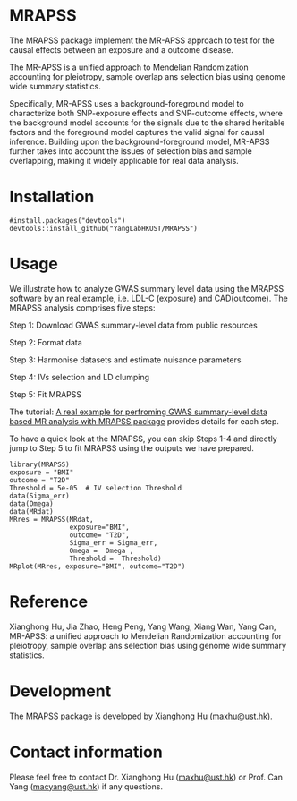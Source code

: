 # MRAPSS
The MRAPSS package implement the MR-APSS approach to test for the causal effects between an exposure and a outcome disease.

The MR-APSS is a unified approach to Mendelian Randomization accounting for pleiotropy, sample overlap ans selection bias using genome wide summary statistics.

Specifically, MR-APSS uses a background-foreground model to characterize both SNP-exposure effects and SNP-outcome effects, where the background model accounts for the signals due to the shared heritable factors and the foreground model captures the valid signal for causal inference. Building upon the background-foreground model, MR-APSS further takes into account the issues of selection bias and sample overlapping, making it widely applicable for real data analysis.


# Installation 
```{r}
#install.packages("devtools")
devtools::install_github("YangLabHKUST/MRAPSS")
```

# Usage
We illustrate how to analyze GWAS summary level data using the MRAPSS software by an real example, i.e. LDL-C (exposure) and CAD(outcome). The MRAPSS analysis comprises five steps:

 Step 1: Download GWAS summary-level data from public resources
 
 Step 2: Format data
 
 Step 3: Harmonise datasets and estimate nuisance parameters 
 
 Step 4: IVs selection and LD clumping 
 
 Step 5: Fit MRAPSS


The tutorial:  [A real example for perfroming GWAS summary-level data based MR analysis with MRAPSS package](https://github.com/YangLabHKUST/MRAPSS/blob/master/MRAPSS_Rpackage_Turtorial.pdf) provides details for each step.

To have a quick look at the MRAPSS, you can skip Steps 1-4 and directly jump to Step 5 to fit MRAPSS using the outputs we have prepared.
```{r}
library(MRAPSS)
exposure = "BMI"
outcome = "T2D"
Threshold = 5e-05  # IV selection Threshold
data(Sigma_err)
data(Omega)
data(MRdat)
MRres = MRAPSS(MRdat,
               exposure="BMI",
               outcome= "T2D",
               Sigma_err = Sigma_err,
               Omega =  Omega ,
               Threshold =  Threshold)
MRplot(MRres, exposure="BMI", outcome="T2D")
```


# Reference
Xianghong Hu, Jia Zhao, Heng Peng, Yang Wang, Xiang Wan, Yang Can, MR-APSS: a unified approach to Mendelian Randomization accounting for pleiotropy, sample overlap ans selection bias using genome wide summary statistics.

# Development
The MRAPSS package is developed by Xianghong Hu (maxhu@ust.hk).

# Contact information

Please feel free to contact Dr. Xianghong Hu (maxhu@ust.hk) or Prof. Can Yang (macyang@ust.hk) if any questions.
